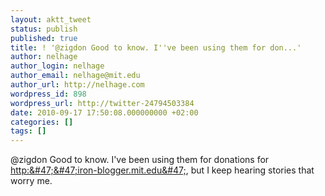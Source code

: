 ```yaml
---
layout: aktt_tweet
status: publish
published: true
title: ! '@zigdon Good to know. I''ve been using them for don...'
author: nelhage
author_login: nelhage
author_email: nelhage@mit.edu
author_url: http://nelhage.com
wordpress_id: 898
wordpress_url: http://twitter-24794503384
date: 2010-09-17 17:50:08.000000000 +02:00
categories: []
tags: []
---
```

@zigdon Good to know. I've been using them for donations for <http:&#47;&#47;iron-blogger.mit.edu&#47;>, but I keep hearing stories that worry me.
